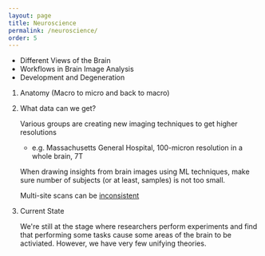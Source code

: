 ```yaml
---
layout: page
title: Neuroscience
permalink: /neuroscience/
order: 5
---
```


* Different Views of the Brain
* Workflows in Brain Image Analysis
* Development and Degeneration

1. Anatomy (Macro to micro and back to macro)


2. What data can we get? 

    Various groups are creating new imaging techniques to get higher resolutions  
    - e.g. Massachusetts General Hospital, 100-micron resolution in a whole brain, 7T

    When drawing insights from brain images using ML techniques, make sure number of subjects (or at least, samples) is not too small. 

    Multi-site scans can be [inconsistent](https://www.spectrumnews.org/news/in-brain-imaging-studies-of-autism-location-may-alter-results/)

3. Current State
    
    We're still at the stage where researchers perform experiments and find that performing some tasks cause some areas of the brain to be activiated. However, we have very few unifying theories. 
